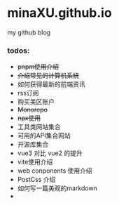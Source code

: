 # minaXU.github.io
my github blog

### todos:

- ~~pnpm使用介绍~~
- ~~介绍常见的计算机系统~~
- 如何获得最新的前端资讯
- rss订阅
- 购买美区账户
- ~~Monorepo~~
- ~~npx使用~~
- 工具类网站集合
- 可用的API集合网站
- 开源库集合
- vue3 对比 vue2 的提升
- vite使用介绍
- web conponents 使用介绍
- PostCss 介绍
- 如何写一篇美观的markdown
- 

